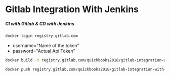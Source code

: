 # Gitlab Integration With Jenkins

##### CI with Gitlab & CD with Jenkins

```bash
docker login registry.gitlab.com
```

- username="Name of the token"
- password="Actual Api Token"



```bash
docker build -t registry.gitlab.com/quickbooks2018/gitlab-integration-with-jenkins .
```


```bash
docker push registry.gitlab.com/quickbooks2018/gitlab-integration-with-jenkins:latest
```
